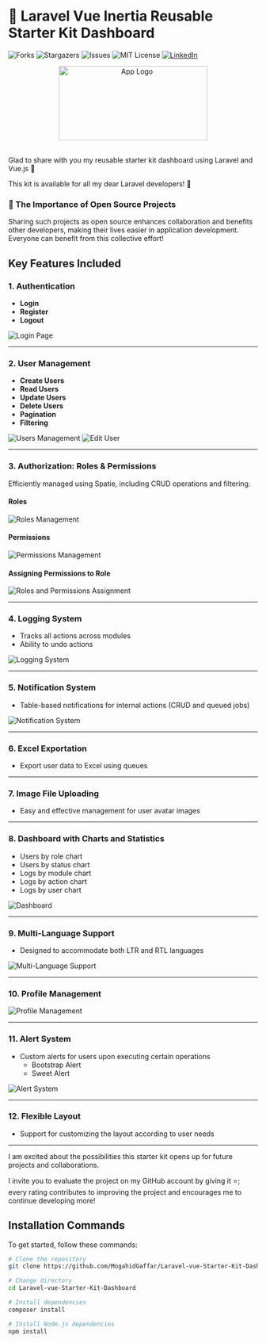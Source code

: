 # 🚀 Laravel Vue Inertia Reusable Starter Kit Dashboard

![Forks](https://img.shields.io/github/forks/MogahidGaffar/Laravel-vue-Starter-Kit-Dashboard?style=social)
![Stargazers](https://img.shields.io/github/stars/MogahidGaffar/Laravel-vue-Starter-Kit-Dashboard?style=social)
![Issues](https://img.shields.io/github/issues/MogahidGaffar/Laravel-vue-Starter-Kit-Dashboard)
![MIT License](https://img.shields.io/github/license/MogahidGaffar/Laravel-vue-Starter-Kit-Dashboard)
[![LinkedIn](https://img.shields.io/badge/LinkedIn-Connect-blue)](https://www.linkedin.com/in/mogahid-gaffar-397b1719a/)

<div align="center">
  <img src="https://github.com/MogahidGaffar/Laravel-vue-Starter-Kit-Dashboard/blob/main/public/dashboard-assets/img/readme_main_img.png?raw=true" alt="App Logo" width="300" height="150">
</div>
<br>

Glad to share with you my reusable starter kit dashboard using Laravel and Vue.js 🎉

This kit is available for all my dear Laravel developers! 🌟 

### 🌟 The Importance of Open Source Projects
Sharing such projects as open source enhances collaboration and benefits other developers, making their lives easier in application development. Everyone can benefit from this collective effort!

## Key Features Included

### 1. Authentication
- **Login**
- **Register**
- **Logout**

![Login Page](https://github.com/MogahidGaffar/Laravel-vue-Starter-Kit-Dashboard/blob/main/public/screenshots/login.PNG)

---

### 2. User Management
- **Create Users**
- **Read Users**
- **Update Users**
- **Delete Users**
- **Pagination**
- **Filtering**

![Users Management](https://github.com/MogahidGaffar/Laravel-vue-Starter-Kit-Dashboard/blob/main/public/screenshots/users.PNG)
![Edit User](https://github.com/MogahidGaffar/Laravel-vue-Starter-Kit-Dashboard/blob/main/public/screenshots/edit_user.PNG)

---

### 3. Authorization: Roles & Permissions
Efficiently managed using Spatie, including CRUD operations and filtering.

#### Roles
![Roles Management](https://github.com/MogahidGaffar/Laravel-vue-Starter-Kit-Dashboard/blob/main/public/screenshots/roles.PNG)

#### Permissions
![Permissions Management](https://github.com/MogahidGaffar/Laravel-vue-Starter-Kit-Dashboard/blob/main/public/screenshots/permissions.PNG)

#### Assigning Permissions to Role
![Roles and Permissions Assignment](https://github.com/MogahidGaffar/Laravel-vue-Starter-Kit-Dashboard/blob/main/public/screenshots/roles_permissions.PNG)

---

### 4. Logging System
- Tracks all actions across modules 
- Ability to undo actions

![Logging System](https://github.com/MogahidGaffar/Laravel-vue-Starter-Kit-Dashboard/blob/main/public/screenshots/logs.PNG)

---

### 5. Notification System
- Table-based notifications for internal actions (CRUD and queued jobs)

![Notification System](https://github.com/MogahidGaffar/Laravel-vue-Starter-Kit-Dashboard/blob/main/public/screenshots/notifiaction.PNG)

---

### 6. Excel Exportation
- Export user data to Excel using queues

---

### 7. Image File Uploading
- Easy and effective management for user avatar images

---

### 8. Dashboard with Charts and Statistics
- Users by role chart
- Users by status chart
- Logs by module chart 
- Logs by action chart
- Logs by user chart

![Dashboard](https://github.com/MogahidGaffar/Laravel-vue-Starter-Kit-Dashboard/blob/main/public/screenshots/dashabord.PNG)

---

### 9. Multi-Language Support
- Designed to accommodate both LTR and RTL languages

![Multi-Language Support](https://github.com/MogahidGaffar/Laravel-vue-Starter-Kit-Dashboard/blob/main/public/screenshots/RTL.PNG)

---

### 10. Profile Management
![Profile Management](https://github.com/MogahidGaffar/Laravel-vue-Starter-Kit-Dashboard/blob/main/public/screenshots/profile.PNG)

---

### 11. Alert System
- Custom alerts for users upon executing certain operations
  - Bootstrap Alert
  - Sweet Alert

![Alert System](https://github.com/MogahidGaffar/Laravel-vue-Starter-Kit-Dashboard/blob/main/public/screenshots/sweet_alert.PNG)

---

### 12. Flexible Layout
- Support for customizing the layout according to user needs

---

I am excited about the possibilities this starter kit opens up for future projects and collaborations. 

I invite you to evaluate the project on my GitHub account by giving it ⭐️; every rating contributes to improving the project and encourages me to continue developing more!

## Installation Commands

To get started, follow these commands:

```bash
# Clone the repository
git clone https://github.com/MogahidGaffar/Laravel-vue-Starter-Kit-Dashboard.git

# Change directory
cd Laravel-vue-Starter-Kit-Dashboard

# Install dependencies
composer install

# Install Node.js dependencies
npm install

